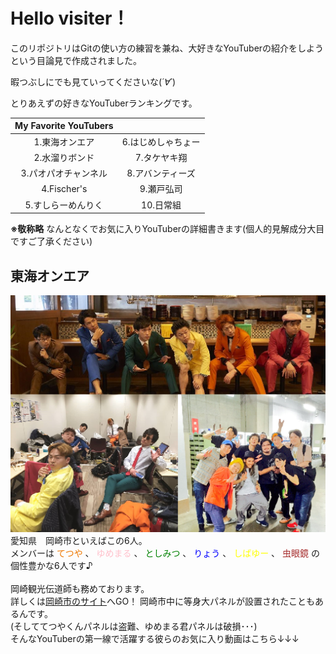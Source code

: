 # Hello visiter！
  
このリポジトリはGitの使い方の練習を兼ね、大好きなYouTuberの紹介をしようという目論見で作成されました。
  
暇つぶしにでも見ていってくださいな(*´∀`*)
  
とりあえずの好きなYouTuberランキングです。

| My Favorite YouTubers |                    |
| :-------------------: | :----------------: |
|    1.東海オンエア     | 6.はじめしゃちょー |
|    2.水溜りボンド     |    7.タケヤキ翔    |
| 3.パオパオチャンネル  |  8.アバンティーズ  |
|      4.Fischer's      |     9.瀬戸弘司     |
|  5.すしらーめんりく   |     10.日常組      |
  
**※敬称略**
  なんとなくでお気に入りYouTuberの詳細書きます(個人的見解成分大目ですご了承ください)    
## 東海オンエア  
![東海オンエア](https://github.com/MAIKOKAWATA/favorite_YouTubers/blob/master/img/main_toukai.png)  
愛知県　岡崎市といえばこの6人。  
		メンバーは
		<span style="color :#ee7800;">てつや</span>
		、
		<font color="pink">ゆめまる</font>
		、
		<font color="green">としみつ</font>
		、
		<font color="blue">りょう</font>
		、
		<font color="yellow">しばゆー</font>
		、
		<font color="brown">虫眼鏡</font>
		の個性豊かな6人です♪  
		<!--※メンバーの名前の文字の色はそれぞれのメンバーカラーです。
-->  
岡崎観光伝道師も務めております。  
詳しくは[岡崎市のサイト](https://okazaki-kanko.jp/feature/kankodendoshi/kankodendoshi)へGO！
	岡崎市中に等身大パネルが設置されたこともあるんです。  
(そしててつやくんパネルは盗難、ゆめまる君パネルは破損･･･)    
そんなYouTuberの第一線で活躍する彼らのお気に入り動画はこちら↓↓↓    

